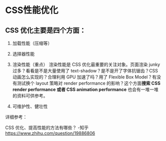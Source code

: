 # CSS性能优化

## CSS 优化主要是四个方面：
1. 加载性能（压缩等）

2. 选择器性能

3. 渲染性能（重点）
渲染性能是 CSS 优化最重要的关注对象。页面渲染 junky 过多？看看是不是大量使用了 text-shadow？是不是开了字体抗锯齿？CSS 动画怎么实现的？合理利用 GPU 加速了吗？用了 Flexible Box Model？有没有测试换个 layout 策略对 render performance 的影响？这个方面**搜索 CSS render performance 或者 CSS animation performance** 也会有一堆一堆的资料可供参考。


4. 可维护性、健壮性

详细参考：

CSS 优化、提高性能的方法有哪些？ -知乎
https://www.zhihu.com/question/19886806

